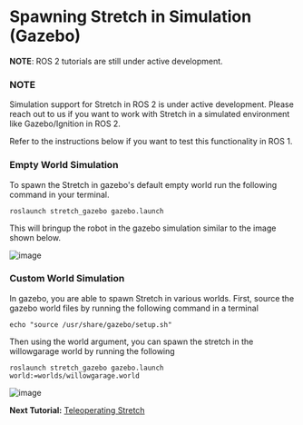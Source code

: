 # Spawning Stretch in Simulation (Gazebo)

**NOTE**: ROS 2 tutorials are still under active development. 

### NOTE
Simulation support for Stretch in ROS 2 is under active development. Please reach out to us if you want to work with Stretch in a simulated environment like Gazebo/Ignition in ROS 2.

Refer to the instructions below if you want to test this functionality in ROS 1.

### Empty World Simulation
To spawn the Stretch in gazebo's default empty world run the following command in your terminal.
```
roslaunch stretch_gazebo gazebo.launch
```
This will bringup the robot in the gazebo simulation similar to the image shown below.

<!-- <img src="images/stretch_gazebo_empty_world.png" width="500" align="center"> -->
![image](https://raw.githubusercontent.com/hello-robot/stretch_tutorials/ROS2/images/stretch_gazebo_empty_world.png)

### Custom World Simulation
In gazebo, you are able to spawn Stretch in various worlds. First, source the gazebo world files by running the following command in a terminal
```
echo "source /usr/share/gazebo/setup.sh"
```


Then using the world argument, you can spawn the stretch in the willowgarage world by running the following

```
roslaunch stretch_gazebo gazebo.launch world:=worlds/willowgarage.world
```

![image](https://raw.githubusercontent.com/hello-robot/stretch_tutorials/ROS2/images/stretch_willowgarage_world.png)

**Next Tutorial:** [Teleoperating Stretch](teleoperating_stretch.md)
